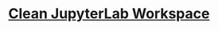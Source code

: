 # [Clean JupyterLab Workspace](https://mybinder.org/v2/gh/beginnerSC/sandbox-stable/master?urlpath=lab)
